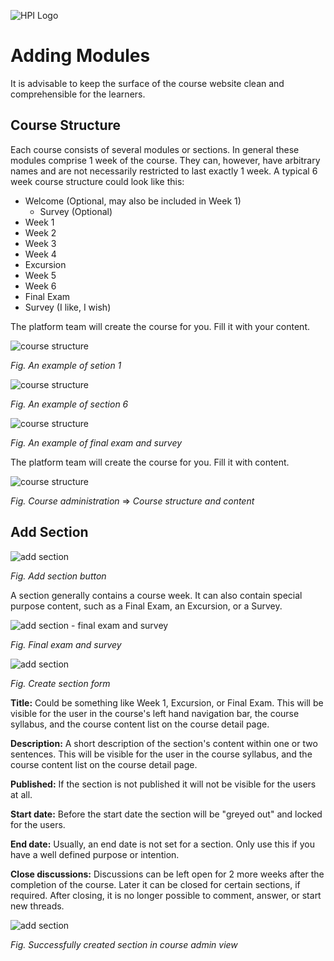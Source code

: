 ![HPI Logo](../../img/HPI_Logo.png)

# Adding Modules

It is advisable to keep the surface of the course website clean and comprehensible for the learners.

## Course Structure

Each course consists of several modules or sections. In general these modules comprise 1 week of the course. They can, however, have arbitrary names and are not necessarily restricted to last exactly 1 week. A typical 6 week course structure could look like this:  
- Welcome (Optional, may also be included in Week 1)
  - Survey (Optional)
- Week 1
- Week 2
- Week 3
- Week 4
- Excursion
- Week 5
- Week 6
- Final Exam
- Survey (I like, I wish)

The platform team will create the course for you. Fill it with your content.  





![course structure](../../img/05/course_introduction1.png)

*Fig. An example of setion 1* 




![course structure](../../img/05/course_structure2.png)

*Fig. An example of section 6* 




![course structure](../../img/05/course_structure3.png)

*Fig. An example of final exam and survey* 


The platform team will create the course for you. Fill it with content.



![course structure](../../img/05/course_admin_menu.png)

*Fig. Course administration* => *Course structure and content*


## Add Section

  

![add section](../../img/05/add_section.png)

*Fig. Add section button*
  

A section generally contains a course week. It can also contain special purpose content, such as a Final Exam, an Excursion, or a Survey.



![add section - final exam and survey](../../img/05/final_exam_and_survey.png)

*Fig. Final exam and survey*  




![add section](../../img/05/section_form.png)

*Fig. Create section form*
  

**Title:** Could be something like Week 1, Excursion, or Final Exam. This will be visible for the user in the course's left hand navigation bar, the course syllabus, and the course content list on the course detail page.

**Description:** A short description of the section's content within one or two sentences. This will be visible for the user in the course syllabus, and the course content list on the course detail page.

**Published:** If the section is not published it will not be visible for the users at all.

**Start date:** Before the start date the section will be "greyed out" and locked for the users.

**End date:** Usually, an end date is not set for a section. Only use this if you have a well defined purpose or intention.

**Close discussions:** Discussions can be left open for 2 more weeks after the completion of the course. Later it can be closed for certain sections, if required. After closing, it is no longer possible to comment, answer, or start new threads.    






![add section](../../img/05/section_backend.png)

*Fig. Successfully created section in course admin view*
  
